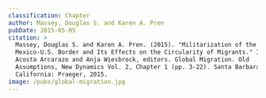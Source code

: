 ```yaml
---
classification: Chapter
author: Massey, Douglas S. and Karen A. Pren
pubDate: 2015-05-05
citation: >
  Massey, Douglas S. and Karen A. Pren. (2015). "Militarization of the
  Mexico-U.S. Border and Its Effects on the Circularity of Migrants." In Diego
  Acosta Arcarazo and Anja Wiesbrock, editors. Global Migration. Old
  Assumptions, New Dynamics Vol. 2, Chapter 1 (pp. 3-22). Santa Barbara,
  California: Praeger, 2015.
image: /pubs/global-migration.jpg
---
```

